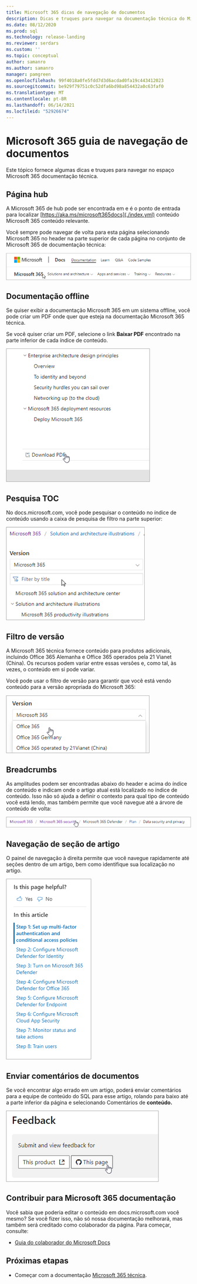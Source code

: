 ```yaml
---
title: Microsoft 365 dicas de navegação de documentos
description: Dicas e truques para navegar na documentação técnica do Microsoft 365 - explica coisas como a página do hub, o índice de conteúdo, o header, bem como como usar as amplitudes e como usar o filtro de versão.
ms.date: 08/12/2020
ms.prod: sql
ms.technology: release-landing
ms.reviewer: serdars
ms.custom: ''
ms.topic: conceptual
author: samanro
ms.author: samanro
manager: pamgreen
ms.openlocfilehash: 99f4018a0fe5fdd7d3d6acdad0fa19c443412023
ms.sourcegitcommit: be929f79751c0c52dfa6bd98a854432a0c63faf0
ms.translationtype: MT
ms.contentlocale: pt-BR
ms.lasthandoff: 06/14/2021
ms.locfileid: "52926674"
---
```

# <a name="microsoft-365-docs-navigation-guide"></a>Microsoft 365 guia de navegação de documentos

Este tópico fornece algumas dicas e truques para navegar no espaço Microsoft 365 documentação técnica.  

## <a name="hub-page"></a>Página hub

A Microsoft 365 de hub pode ser encontrada em e é o ponto de entrada para localizar [https://aka.ms/microsoft365docs](./index.yml) conteúdo Microsoft 365 conteúdo relevante.

Você sempre pode navegar de  volta para esta página selecionando Microsoft 365 no header na parte superior de cada página no conjunto de Microsoft 365 de documentação técnica:

![Microsoft 365 no header](media/m365-header-cursor.png)

## <a name="offline-documentation"></a>Documentação offline

Se quiser exibir a documentação Microsoft 365 em um sistema offline, você pode criar um PDF onde quer que esteja na documentação Microsoft 365 técnica.

Se você quiser criar um PDF, selecione o link **Baixar PDF** encontrado na parte inferior de cada índice de conteúdo.

![Baixar PDF](media/m365-download-pdf-cursor.png)

## <a name="toc-search"></a>Pesquisa TOC 
No docs.microsoft.com, você pode pesquisar o conteúdo no índice de conteúdo usando a caixa de pesquisa de filtro na parte superior:

![Usar a caixa de filtro](media/m365-filter-by-title.png)

## <a name="version-filter"></a>Filtro de versão
A Microsoft 365 técnica fornece conteúdo para produtos adicionais, incluindo Office 365 Alemanha e Office 365 operados pela 21 Vianet (China). Os recursos podem variar entre essas versões e, como tal, às vezes, o conteúdo em si pode variar.

Você pode usar o filtro de versão para garantir que você está vendo conteúdo para a versão apropriada do Microsoft 365:

![Microsoft 365 de versão](media/m365-version-filter.png)

## <a name="breadcrumbs"></a>Breadcrumbs

As amplitudes podem ser encontradas abaixo do header e acima do índice de conteúdo e indicam onde o artigo atual está localizado no índice de conteúdo.  Isso não só ajuda a definir o contexto para qual tipo de conteúdo você está lendo, mas também permite que você navegue até a árvore de conteúdo de volta:

![Microsoft 365 de largura](media/m365-breadcrumb.png)

## <a name="article-section-navigation"></a>Navegação de seção de artigo

O painel de navegação à direita permite que você navegue rapidamente até seções dentro de um artigo, bem como identifique sua localização no artigo.  

![Navegação à direita](media/m365-article-sections.png)

## <a name="submit-docs-feedback"></a>Enviar comentários de documentos

Se você encontrar algo errado em um artigo, poderá enviar comentários para a equipe de conteúdo do SQL para esse artigo, rolando para baixo até a parte inferior da página e selecionando Comentários de **conteúdo.**

![Comentários de conteúdo do Git Issue](media/m365-article-feedback.png)

## <a name="contribute-to-microsoft-365-documentation"></a>Contribuir para Microsoft 365 documentação

Você sabia que poderia editar o conteúdo em docs.microsoft.com você mesmo? Se você fizer isso, não só nossa documentação melhorará, mas também será creditado como colaborador da página. Para começar, consulte:

- [Guia do colaborador do Microsoft Docs](/contribute/)

## <a name="next-steps"></a>Próximas etapas

- Começar com a documentação [Microsoft 365 técnica](index.yml).
